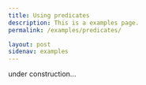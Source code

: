 ```yaml
---
title: Using predicates
description: This is a examples page.
permalink: /examples/predicates/

layout: post
sidenav: examples
---
```


under construction...